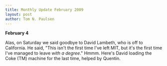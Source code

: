 ```yaml
---
title: Monthly Update February 2009 
layout: post
author: Tom N. Paulsen
---
```




 **February 4**   
  
 Alas, on Saturday we said goodbye to David Lambeth, who is off to California. He said, "This isn't the first time I've left MIT, but it's the first time I've managed to leave *with a degree*." Hmmm.  Here's David loading the Coke (TM) machine for the last time, helped by Quentin. 
 
 